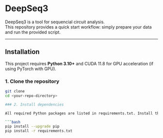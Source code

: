 # DeepSeq3

DeepSeq3 is a tool for sequencial circuit analysis.  
This repository provides a quick start workflow: simply prepare your data and run the provided script.

---

## Installation

This project requires **Python 3.10+** and CUDA 11.8 for GPU acceleration (if using PyTorch with GPU).

### 1. Clone the repository

```bash
git clone 
cd <your-repo-directory>

### 2. Install dependencies

All required Python packages are listed in requirements.txt. Install them using:

```bash
pip install --upgrade pip
pip install -r requirements.txt
